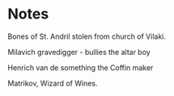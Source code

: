 # Notes

Bones of St. Andril stolen from church of Vilaki.

Milavich gravedigger - bullies the altar boy

Henrich van de something the Coffin maker

Matrikov, Wizard of Wines.
